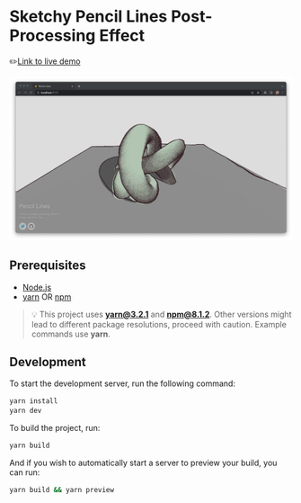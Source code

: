 # Sketchy Pencil Lines Post-Processing Effect

✏️[Link to live demo](https://pencil-lines-mayacoda.vercel.app/)

![example scene](./assets/docs/screenshot.jpg)

## Prerequisites

- [Node.js](https://nodejs.org)
- [yarn](https://yarnpkg.com) OR [npm](https://www.npmjs.com)

> 💡 This project uses **yarn@3.2.1** and **npm@8.1.2**. Other versions might lead to different package resolutions, proceed with caution. Example commands use **yarn**.

## Development

To start the development server, run the following command:

```bash
yarn install
yarn dev
```

To build the project, run:

```bash
yarn build
```

And if you wish to automatically start a server to preview your build, you can run:

```bash
yarn build && yarn preview
```

